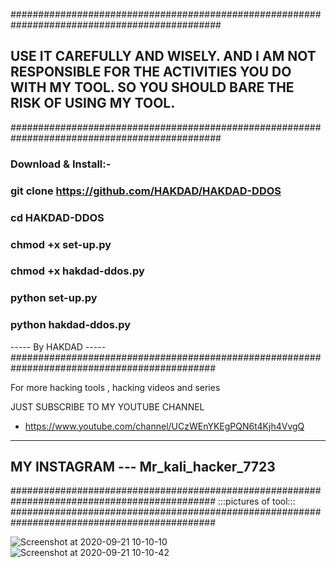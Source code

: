 ##############################################################################################
## USE IT CAREFULLY AND WISELY. AND I AM NOT RESPONSIBLE FOR THE ACTIVITIES YOU DO WITH MY TOOL. SO YOU SHOULD BARE THE RISK OF USING MY TOOL.
##############################################################################################
### Download & Install:-

### git clone https://github.com/HAKDAD/HAKDAD-DDOS

### cd HAKDAD-DDOS

### chmod +x set-up.py

### chmod +x hakdad-ddos.py

### python set-up.py

### python hakdad-ddos.py

----- By HAKDAD -----
#############################################################################################

For more hacking tools , hacking videos and series 

JUST SUBSCRIBE TO MY YOUTUBE CHANNEL
- https://www.youtube.com/channel/UCzWEnYKEgPQN6t4Kjh4VvgQ
----------------------------------------------------------------------------------------------
MY INSTAGRAM --- Mr_kali_hacker_7723
----------------------------------------------------------------------------------------------

#############################################################################################
                                   :::pictures of tool:::
#############################################################################################


![Screenshot at 2020-09-21 10-10-10](https://user-images.githubusercontent.com/70651595/93733382-aa724a00-fbc4-11ea-849f-0062842d4f0d.png)
![Screenshot at 2020-09-21 10-10-42](https://user-images.githubusercontent.com/70651595/93733383-ab0ae080-fbc4-11ea-99cd-d6ddacd7e4b8.png)
